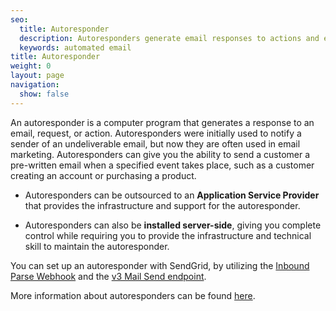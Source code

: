 ```yaml
---
seo:
  title: Autoresponder
  description: Autoresponders generate email responses to actions and events.
  keywords: automated email
title: Autoresponder
weight: 0
layout: page
navigation:
  show: false
---
```


An autoresponder is a computer program that generates a response to an email, request, or action. Autoresponders were initially used to notify a sender of an undeliverable email, but now they are often used in email marketing. Autoresponders can give you the ability to send a customer a pre-written email when a specified event takes place, such as a customer creating an account or purchasing a product.

- Autoresponders can be outsourced to an **Application Service Provider** that provides the infrastructure and support for the autoresponder.

- Autoresponders can also be **installed server-side**, giving you complete control while requiring you to provide the infrastructure and technical skill to maintain the autoresponder.

<call-out>

You can set up an autoresponder with SendGrid, by utilizing the [Inbound Parse Webhook]({{root_url}}/for-developers/parsing-email/setting-up-the-inbound-parse-webhook/) and the [v3 Mail Send endpoint]({{root_url}}/API_Reference/Web_API_v3/Mail/index.html).

</call-out>

More information about autoresponders can be found [here](https://en.wikipedia.org/wiki/Autoresponder).
